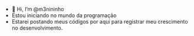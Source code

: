 - 👋 Hi, I’m @m3nininho
- Estou iniciando no mundo da programação 
- Estarei postando meus códigos por aqui para registrar meu crescimento no desenvolvimento. 

<!---
m3nininho/m3nininho is a ✨ special ✨ repository because its `README.md` (this file) appears on your GitHub profile.
You can click the Preview link to take a look at your changes.
--->
